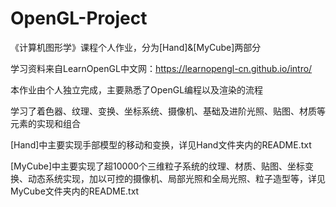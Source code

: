 # OpenGL-Project

《计算机图形学》课程个人作业，分为[Hand]&[MyCube]两部分

学习资料来自LearnOpenGL中文网：https://learnopengl-cn.github.io/intro/

本作业由个人独立完成，主要熟悉了OpenGL编程以及渲染的流程

学习了着色器、纹理、变换、坐标系统、摄像机、基础及进阶光照、贴图、材质等元素的实现和组合

[Hand]中主要实现手部模型的移动和变换，详见Hand文件夹内的README.txt

[MyCube]中主要实现了超10000个三维粒子系统的纹理、材质、贴图、坐标变换、动态系统实现，加以可控的摄像机、局部光照和全局光照、粒子造型等，详见MyCube文件夹内的README.txt
